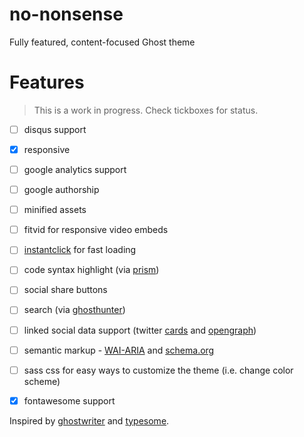no-nonsense
===========

Fully featured, content-focused Ghost theme

# Features

> This is a work in progress. Check tickboxes for status.

- [ ] disqus support
- [x] responsive
- [ ] google analytics support
- [ ] google authorship
- [ ] minified assets
- [ ] fitvid for responsive video embeds
- [ ] [instantclick](http://instantclick.io/) for fast loading
- [ ] code syntax highlight (via [prism](http://prismjs.com/))
- [ ] social share buttons
- [ ] search (via [ghosthunter](https://github.com/i11ume/ghostHunter))
- [ ] linked social data support (twitter [cards](https://dev.twitter.com/docs/cards) and [opengraph](http://ogp.me/))
- [ ] semantic markup - [WAI-ARIA](http://www.w3.org/WAI/intro/aria) and [schema.org](http://www.schema.org/)
- [ ] sass css for easy ways to customize the theme (i.e. change color scheme)
- [x] fontawesome support 


Inspired by [ghostwriter](https://github.com/roryg/ghostwriter) and [typesome](http://typesome.golem.io/features-list/).
